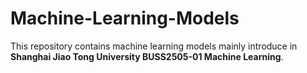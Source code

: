 # Machine-Learning-Models
This repository contains machine learning models mainly introduce in **Shanghai Jiao Tong University BUSS2505-01 Machine Learning**.
